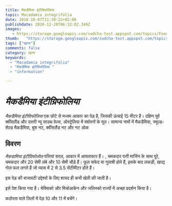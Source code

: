 ```yaml
---
title: मैकडैमिया इंटीग्रिफोलिया 
topic: Macadamia integrifolia
date: 2018-10-07T11:39:22+02:00
publishdate: 2020-12-20T06:32:02.349Z
images: 
   - https://storage.googleapis.com/sudcha-test.appspot.com/topics/Food/macadamia_integrifolia/1.jpeg
thumb:   "https://storage.googleapis.com/sudcha-test.appspot.com/topics/Food/macadamia_integrifolia/thumb.jpeg"
tags: ["खाना"]
comments: false
category: खाना
keywords: 
  - "Macadamia integrifolia"
  - "मैकडैमिया इंटीग्रिफोलिया "
  - "information"

---
```

<h1> <i> मैकडैमिया इंटीग्रिफोलिया </i> </h1> <p> </p> <p> <i> मैकडैमिया इंटीग्रिफोलिया </i> एक छोटे से मध्यम आकार का पेड़ है, जिसकी ऊंचाई 15 मीटर है। दक्षिण पूर्व क्वींसलैंड और उत्तरी न्यू साउथ वेल्स, ऑस्ट्रेलिया में वर्षावनों के मूल। सामान्य नामों में मैकडैमिया, स्मूल्ड-शेल्ड मैकडैमिया, बुश नट, क्वींसलैंड नट और नट ओक </p> <h2> विवरण </h2> <p> <i> मैकडामिया इंटीग्रिफोलोल </i> पत्तियां सरल, आकार में आयताकार हैं। , चमकदार पत्ती मार्जिन के साथ पूरे, चमकदार और 20 सेमी लंबे और 10 सेमी चौड़े हैं। फूल सफेद या गुलाबी होते हैं, इसके बाद लकड़ी, खाद्य गोल फल लगते हैं जो व्यास में 2 से 3.5 सेंटीमीटर होते हैं। </p> <p> इस पेड़ की सजावटी उद्देश्यों के लिए शायद ही कभी खेती की जाती है। </p> <p> इसे पेश किया गया है। मेक्सिको और मिचोआकेन और जलिस्को राज्यों में अच्छा प्रदर्शन किया है। </p> <p> कठोरता वाले ज़िलों में पेड़ 10 और 11 में बचेंगे। </p> 
